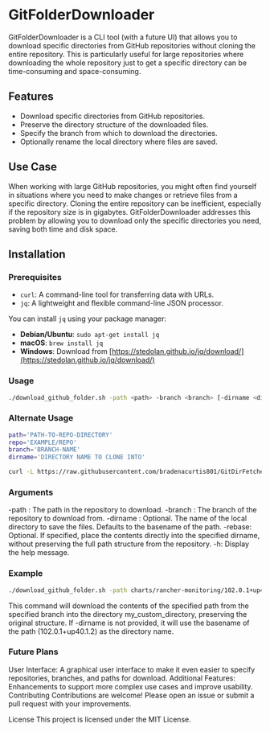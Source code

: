 # GitFolderDownloader

GitFolderDownloader is a CLI tool (with a future UI) that allows you to download specific directories from GitHub repositories without cloning the entire repository. This is particularly useful for large repositories where downloading the whole repository just to get a specific directory can be time-consuming and space-consuming.

## Features

- Download specific directories from GitHub repositories.
- Preserve the directory structure of the downloaded files.
- Specify the branch from which to download the directories.
- Optionally rename the local directory where files are saved.

## Use Case

When working with large GitHub repositories, you might often find yourself in situations where you need to make changes or retrieve files from a specific directory. Cloning the entire repository can be inefficient, especially if the repository size is in gigabytes. GitFolderDownloader addresses this problem by allowing you to download only the specific directories you need, saving both time and disk space.

## Installation

### Prerequisites

- `curl`: A command-line tool for transferring data with URLs.
- `jq`: A lightweight and flexible command-line JSON processor.

You can install `jq` using your package manager:

- **Debian/Ubuntu**: `sudo apt-get install jq`
- **macOS**: `brew install jq`
- **Windows**: Download from [https://stedolan.github.io/jq/download/](https://stedolan.github.io/jq/download/)

### Usage

```sh
./download_github_folder.sh -path <path> -branch <branch> [-dirname <dirname>] [-rebase]
```

### Alternate Usage

```sh
path='PATH-TO-REPO-DIRECTORY'
repo='EXAMPLE/REPO'
branch='BRANCH-NAME'
dirname='DIRECTORY NAME TO CLONE INTO'

curl -L https://raw.githubusercontent.com/bradenacurtis801/GitDirFetcher/main/download_github_folder.sh | sh -s -- -path $path -repo $repo -branch $branch -dirname $dirname -rebase
```

### Arguments
-path <path>: The path in the repository to download.
-branch <branch>: The branch of the repository to download from.
-dirname <dirname>: Optional. The name of the local directory to save the files. Defaults to the basename of the path.
-rebase: Optional. If specified, place the contents directly into the specified dirname, without preserving the full path structure from the repository.
-h: Display the help message.

### Example
```sh
./download_github_folder.sh -path charts/rancher-monitoring/102.0.1+up40.1.2 -branch dev-v2.9 -dirname my_custom_directory -rebase
```

This command will download the contents of the specified path from the specified branch into the directory my_custom_directory, preserving the original structure. If -dirname is not provided, it will use the basename of the path (102.0.1+up40.1.2) as the directory name.

### Future Plans
User Interface: A graphical user interface to make it even easier to specify repositories, branches, and paths for download.
Additional Features: Enhancements to support more complex use cases and improve usability.
Contributing
Contributions are welcome! Please open an issue or submit a pull request with your improvements.

License
This project is licensed under the MIT License.
